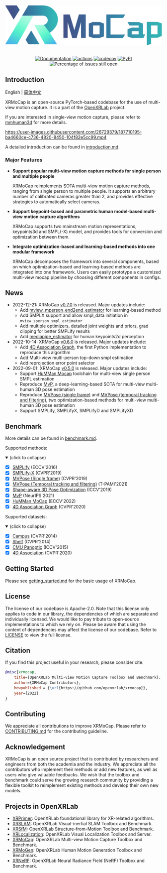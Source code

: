<br/>

<div align="center">
    <img src="resources/xrmocap-logo.png" width="600"/>
</div>

<br/>

<div align="center">

[![Documentation](https://readthedocs.org/projects/xrmocap/badge/?version=latest)](https://xrmocap.readthedocs.io/en/latest/?badge=latest)
[![actions](https://github.com/openxrlab/xrmocap/workflows/build/badge.svg)](https://github.com/openxrlab/xrmocap/actions)
[![codecov](https://codecov.io/gh/openxrlab/xrmocap/branch/main/graph/badge.svg)](https://codecov.io/gh/openxrlab/xrmocap)
[![PyPI](https://img.shields.io/pypi/v/xrmocap)](https://pypi.org/project/xrmocap/)
[![Percentage of issues still open](https://isitmaintained.com/badge/open/openxrlab/xrmocap.svg)](https://github.com/openxrlab/xrmocap/issues)

</div>

## Introduction

English | [简体中文](README_CN.md)

XRMoCap is an open-source PyTorch-based codebase for the use of multi-view motion capture. It is a part of the [OpenXRLab](https://openxrlab.org.cn/) project.

If you are interested in single-view motion capture, please refer to [mmhuman3d](https://github.com/open-mmlab/mmhuman3d) for more details.

https://user-images.githubusercontent.com/26729379/187710195-ba4660ce-c736-4820-8450-104f82e5cc99.mp4

A detailed introduction can be found in [introduction.md](./docs/en/tutorials/introduction.md).


### Major Features

- **Support popular multi-view motion capture methods for single person and multiple people**

  XRMoCap reimplements SOTA multi-view motion capture methods, ranging from single person to multiple people. It supports an arbitrary number of calibrated cameras greater than 2, and provides effective strategies to automatically select cameras.

- **Support keypoint-based and parametric human model-based multi-view motion capture algorithms**

  XRMoCap supports two mainstream motion representations, keypoints3d and SMPL(-X) model, and provides tools for conversion and optimization between them.

- **Integrate optimization-based and learning-based methods into one modular framework**

  XRMoCap decomposes the framework into several components, based on which optimization-based and learning-based methods are integrated into one framework. Users can easily prototype a customized multi-view mocap pipeline by choosing different components in configs.

## News
- 2022-12-21: XRMoCap [v0.7.0](https://github.com/openxrlab/xrmocap/releases/tag/v0.7.0) is released. Major updates include:
  - Add [mview_mperson_end2end_estimator](https://github.com/openxrlab/xrmocap/blob/main/xrmocap/core/estimation/mview_mperson_end2end_estimator.py) for learning-based method
  - Add SMPLX support and allow smpl_data initiation in `mview_sperson_smpl_estimator`
  - Add multiple optimizers, detailed joint weights and priors, grad clipping for better SMPLify results
  - Add [mediapipe_estimator](https://github.com/openxrlab/xrmocap/blob/main/xrmocap/human_perception/keypoints_estimation/mediapipe_estimator.py) for human keypoints2d perception
- 2022-10-14: XRMoCap [v0.6.0](https://github.com/openxrlab/xrmocap/releases/tag/v0.6.0) is released. Major updates include:
  - Add [4D Association Graph](http://www.liuyebin.com/4dassociation/), the first Python implementation to reproduce this algorithm
  - Add Multi-view multi-person top-down smpl estimation
  - Add reprojection error point selector
- 2022-09-01: XRMoCap [v0.5.0](https://github.com/openxrlab/xrmocap/releases/tag/v0.5.0) is released. Major updates include:
  - Support [HuMMan Mocap](https://caizhongang.github.io/projects/HuMMan/) toolchain for multi-view single person SMPL estimation
  - Reproduce [MvP](https://arxiv.org/pdf/2111.04076.pdf), a deep-learning-based SOTA for multi-view multi-human 3D pose estimation
  - Reproduce [MVPose (single frame)](https://arxiv.org/abs/1901.04111) and [MVPose (temporal tracking and filtering)](https://ieeexplore.ieee.org/document/9492024), two optimization-based methods for multi-view multi-human 3D pose estimation
  - Support SMPLify, SMPLifyX, SMPLifyD and SMPLifyXD


## Benchmark

More details can be found in [benchmark.md](docs/en/benchmark.md).

Supported methods:

<details open>
<summary>(click to collapse)</summary>

- [x] [SMPLify](https://smplify.is.tue.mpg.de/) (ECCV'2016)
- [x] [SMPLify-X](https://smpl-x.is.tue.mpg.de/) (CVPR'2019)
- [x] [MVPose (Single frame)](https://zju3dv.github.io/mvpose/) (CVPR'2019)
- [x] [MVPose (Temporal tracking and filtering)](https://zju3dv.github.io/mvpose/) (T-PAMI'2021)
- [x] [Shape-aware 3D Pose Optimization](https://ait.ethz.ch/projects/2021/multi-human-pose/) (ICCV'2019)
- [x] [MvP](https://arxiv.org/pdf/2111.04076.pdf) (NeurIPS'2021)
- [x] [HuMMan MoCap](https://caizhongang.github.io/projects/HuMMan/) (ECCV'2022)
- [x] [4D Association Graph](http://www.liuyebin.com/4dassociation/) (CVPR'2020)

</details>

Supported datasets:

<details open>
<summary>(click to collapse)</summary>

- [x] [Campus](https://campar.in.tum.de/Chair/MultiHumanPose) (CVPR'2014)
- [x] [Shelf](https://campar.in.tum.de/Chair/MultiHumanPose) (CVPR'2014)
- [x] [CMU Panoptic](http://domedb.perception.cs.cmu.edu/) (ICCV'2015)
- [x] [4D Association](https://github.com/zhangyux15/multiview_human_dataset) (CVPR'2020)

</details>


## Getting Started

Please see [getting_started.md](docs/en/getting_started.md) for the basic usage of XRMoCap.

## License

The license of our codebase is Apache-2.0. Note that this license only applies to code in our library, the dependencies of which are separate and individually licensed. We would like to pay tribute to open-source implementations to which we rely on. Please be aware that using the content of dependencies may affect the license of our codebase. Refer to [LICENSE](LICENSE) to view the full license.

## Citation

If you find this project useful in your research, please consider cite:

```bibtex
@misc{xrmocap,
    title={OpenXRLab Multi-view Motion Capture Toolbox and Benchmark},
    author={XRMoCap Contributors},
    howpublished = {\url{https://github.com/openxrlab/xrmocap}},
    year={2022}
}
```

## Contributing

We appreciate all contributions to improve XRMoCap. Please refer to [CONTRIBUTING.md](.github/CONTRIBUTING.md) for the contributing guideline.

## Acknowledgement

XRMoCap is an open source project that is contributed by researchers and engineers from both the academia and the industry.
We appreciate all the contributors who implement their methods or add new features, as well as users who give valuable feedbacks.
We wish that the toolbox and benchmark could serve the growing research community by providing a flexible toolkit to reimplement existing methods and develop their own new models.

## Projects in OpenXRLab

- [XRPrimer](https://github.com/openxrlab/xrprimer): OpenXRLab foundational library for XR-related algorithms.
- [XRSLAM](https://github.com/openxrlab/xrslam): OpenXRLab Visual-inertial SLAM Toolbox and Benchmark.
- [XRSfM](https://github.com/openxrlab/xrsfm): OpenXRLab Structure-from-Motion Toolbox and Benchmark.
- [XRLocalization](https://github.com/openxrlab/xrlocalization): OpenXRLab Visual Localization Toolbox and Server.
- [XRMoCap](https://github.com/openxrlab/xrmocap): OpenXRLab Multi-view Motion Capture Toolbox and Benchmark.
- [XRMoGen](https://github.com/openxrlab/xrmogen): OpenXRLab Human Motion Generation Toolbox and Benchmark.
- [XRNeRF](https://github.com/openxrlab/xrnerf): OpenXRLab Neural Radiance Field (NeRF) Toolbox and Benchmark.
